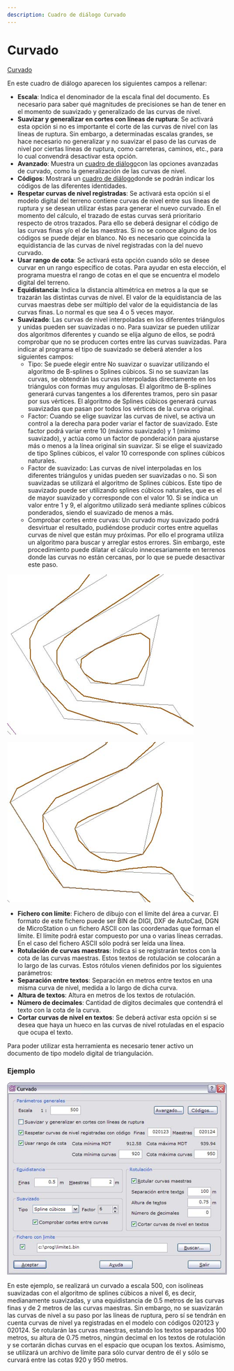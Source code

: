 ```yaml
---
description: Cuadro de diálogo Curvado
---
```


# Curvado

[Curvado](/mdtopx/desde-linea-de-comando/linea-de-comando-curvado.md)

En este cuadro de diálogo aparecen los siguientes campos a rellenar:

* **Escala**: Indica el denominador de la escala final del documento. Es necesario para saber qué magnitudes de precisiones se han de tener en el momento de suavizado y generalizado de las curvas de nivel.
* **Suavizar y generalizar en cortes con líneas de ruptura**: Se activará esta opción si no es importante el corte de las curvas de nivel con las líneas de ruptura. Sin embargo, a determinadas escalas grandes, se hace necesario no generalizar y no suavizar el paso de las curvas de nivel por ciertas líneas de ruptura, como carreteras, caminos, etc., para lo cual convendrá desactivar esta opción.
* **Avanzado**: Muestra un [cuadro de diálogo](curvado-avanzado.md)con las opciones avanzadas de curvado, como la generalización de las curvas de nivel.
* **Códigos**: Mostrará un [cuadro de diálogo](codigos-de-curvado.md)donde se podrán indicar los códigos de las diferentes identidades.
* **Respetar curvas de nivel registradas**: Se activará esta opción si el modelo digital del terreno contiene curvas de nivel entre sus líneas de ruptura y se desean utilizar éstas para generar el nuevo curvado. En el momento del cálculo, el trazado de estas curvas será prioritario respecto de otros trazados. Para ello se deberá designar el código de las curvas finas y/o el de las maestras. Si no se conoce alguno de los códigos se puede dejar en blanco. No es necesario que coincida la equidistancia de las curvas de nivel registradas con la del nuevo curvado.
* **Usar rango de cota**: Se activará esta opción cuando sólo se desee curvar en un rango específico de cotas. Para ayudar en esta elección, el programa muestra el rango de cotas en el que se encuentra el modelo digital del terreno.
* **Equidistancia**: Indica la distancia altimétrica en metros a la que se trazarán las distintas curvas de nivel. El valor de la equidistancia de las curvas maestras debe ser múltiplo del valor de la equidistancia de las curvas finas. Lo normal es que sea 4 o 5 veces mayor.
* **Suavizado**: Las curvas de nivel interpoladas en los diferentes triángulos y unidas pueden ser suavizadas o no. Para suavizar se pueden utilizar dos algoritmos diferentes y cuando se elija alguno de ellos, se podrá comprobar que no se producen cortes entre las curvas suavizadas. Para indicar al programa el tipo de suavizado se deberá atender a los siguientes campos:
  * Tipo: Se puede elegir entre No suavizar o suavizar utilizando el algoritmo de B-splines o Splines cúbicos. Si no se suavizan las curvas, se obtendrán las curvas interpoladas directamente en los triángulos con formas muy angulosas. El algoritmo de B-splines generará curvas tangentes a los diferentes tramos, pero sin pasar por sus vértices. El algoritmo de Splines cúbicos generará curvas suavizadas que pasan por todos los vértices de la curva original.
  * Factor: Cuando se elige suavizar las curvas de nivel, se activa un control a la derecha para poder variar el factor de suavizado. Este factor podrá variar entre 10 (máximo suavizado) y 1 (mínimo suavizado), y actúa como un factor de ponderación para ajustarse más o menos a la línea original sin suavizar. Si se elige el suavizado de tipo Splines cúbicos, el valor 10 corresponde con splines cúbicos naturales.
  * Factor de suavizado: Las curvas de nivel interpoladas en los diferentes triángulos y unidas pueden ser suavizadas o no. Si son suavizadas se utilizará el algoritmo de Splines cúbicos. Este tipo de suavizado puede ser utilizando splines cúbicos naturales, que es el de mayor suavizado y corresponde con el valor 10. Si se indica un valor entre 1 y 9, el algoritmo utilizado será mediante splines cúbicos ponderados, siendo el suavizado de menos a más.
  * Comprobar cortes entre curvas: Un curvado muy suavizado podrá desvirtuar el resultado, pudiéndose producir cortes entre aquellas curvas de nivel que están muy próximas. Por ello el programa utiliza un algoritmo para buscar y arreglar estos errores. Sin embargo, este procedimiento puede dilatar el cálculo innecesariamente en terrenos donde las curvas no están cercanas, por lo que se puede desactivar este paso.

![Ejemplo de curvado suavizado mediante B-splines](../../../.gitbook/assets/ejemplo-bsplines.jpg)

![Ejemplo de curvado suavizado mediante Splines cúbicos](../../../.gitbook/assets/ejemplo-splines-cubicos.jpg)

* **Fichero con límite**: Fichero de dibujo con el límite del área a curvar. El formato de este fichero puede ser BIN de DIGI, DXF de AutoCad, DGN de MicroStation o un fichero ASCII con las coordenadas que forman el límite. El límite podrá estar compuesto por una o varias líneas cerradas. En el caso del fichero ASCII sólo podrá ser leída una línea.
* **Rotulación de curvas maestras**: Indica si se registrarán textos con la cota de las curvas maestras. Estos textos de rotulación se colocarán a lo largo de las curvas. Estos rótulos vienen definidos por los siguientes parámetros:
* **Separación entre textos**: Separación en metros entre textos en una misma curva de nivel, medida a lo largo de dicha curva.
* **Altura de textos**: Altura en metros de los textos de rotulación.
* **Número de decimales**: Cantidad de dígitos decimales que contendrá el texto con la cota de la curva.
* **Cortar curvas de nivel en textos**: Se deberá activar esta opción si se desea que haya un hueco en las curvas de nivel rotuladas en el espacio que ocupa el texto.

Para poder utilizar esta herramienta es necesario tener activo un documento de tipo modelo digital de triangulación.

### Ejemplo

![](../../../.gitbook/assets/dialogo-curvado.jpg)

En este ejemplo, se realizará un curvado a escala 500, con isolíneas suavizadas con el algoritmo de splines cúbicos a nivel 6, es decir, medianamente suavizadas, y una equidistancia de 0.5 metros de las curvas finas y de 2 metros de las curvas maestras. Sin embargo, no se suavizarán las curvas de nivel a su paso por las líneas de ruptura, pero sí se tendrán en cuenta curvas de nivel ya registradas en el modelo con códigos 020123 y 020124. Se rotularán las curvas maestras, estando los textos separados 100 metros, su altura de 0.75 metros, ningún decimal en los textos de rotulación y se cortarán dichas curvas en el espacio que ocupan los textos. Asimismo, se utilizará un archivo de límite para sólo curvar dentro de él y sólo se curvará entre las cotas 920 y 950 metros.
